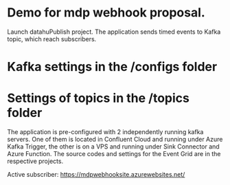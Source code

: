# Demo for mdp webhook proposal.

Launch datahuPublish project. The application sends timed events to Kafka topic, which reach subscribers.
 
# Kafka settings in the /configs folder

# Settings of topics in the /topics folder

The application is pre-configured with 2 independently running kafka servers. One of them is located in Confluent Cloud and running under Azure Kafka Trigger, the other is on a VPS and running under Sink Connector and Azure Function. The source codes and settings for the Event Grid are in the respective projects.

Active subscriber: https://mdpwebhooksite.azurewebsites.net/
